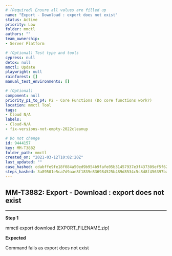 ```yaml
---
# (Required) Ensure all values are filled up
name: "Export - Download : export does not exist"
status: Active
priority: Low
folder: mmctl
authors: ""
team_ownership: 
- Server Platform

# (Optional) Test type and tools
cypress: null
detox: null
mmctl: Update
playwright: null
rainforest: []
manual_test_environments: []

# (Optional)
component: null
priority_p1_to_p4: P2 - Core Functions (Do core functions work?)
location: mmctl Tool
tags: 
- Cloud N/A
labels: 
- Cloud-N/A
- fix-versions-not-empty-2022cleanup

# Do not change
id: 9444157
key: MM-T3882
folder_path: mmctl
created_on: "2021-03-12T10:02:20Z"
last_updated: ""
case_hashed: cdabffe9fe18f084a50ed9b954b9fafe05b31457937e3f437309ef5f62431d61317bf4da1cadaf15988bd150a531b77e
steps_hashed: 3a89501e5ca7d9aae8f1839e836984525b489d8534c5c8d8f456397ba15e8b1cd270f5cba6207463080be68784a56791
---
```


## MM-T3882: Export - Download : export does not exist

---

**Step 1**

mmctl export download \[EXPORT\_FILENAME.zip]

**Expected**

Command fails as export does not exist
